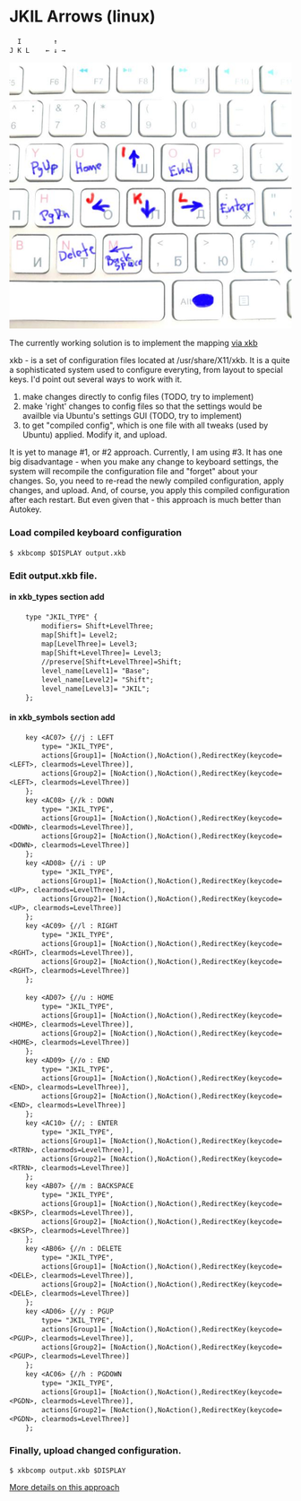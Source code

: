 
# JKIL Arrows (linux)

```
  I        ↑
J K L    ← ↓ →
```

![Image of JKIL](../../../images/jkil-keyboard.jpg)

The currently working solution is to implement the mapping [via xkb](xkb)

xkb - is a set of configuration files located at /usr/share/X11/xkb. It is a quite a sophisticated system used to configure everyting, from layout to special keys.
I'd point out several ways to work with it.

1. make changes directly to config files (TODO, try to implement)
2. make 'right' changes to config files so that the settings would be availble via Ubuntu's settings GUI  (TODO, try to implement)
3. to get "compiled config", which is one file with all tweaks (used by Ubuntu) applied. Modify it, and upload.

It is yet to manage #1, or #2 approach. Currently, I am using #3. It has one big disadvantage - when you make any change to keyboard settings, the system will recompile the configuration file and "forget" about your changes. So, you need to re-read the newly compiled configuration, apply changes, and upload. And, of course, you apply this compiled configuration after each restart.
But even given that - this approach is much better than Autokey.

### Load compiled keyboard configuration

`$ xkbcomp $DISPLAY output.xkb`

### Edit output.xkb file.

#### in xkb_types section add

```
    type "JKIL_TYPE" {
        modifiers= Shift+LevelThree;
        map[Shift]= Level2;
        map[LevelThree]= Level3;
        map[Shift+LevelThree]= Level3;
        //preserve[Shift+LevelThree]=Shift;
        level_name[Level1]= "Base";
        level_name[Level2]= "Shift";
        level_name[Level3]= "JKIL";
    };
```

#### in xkb_symbols section add
```
    key <AC07> {//j : LEFT
        type= "JKIL_TYPE",
        actions[Group1]= [NoAction(),NoAction(),RedirectKey(keycode=<LEFT>, clearmods=LevelThree)],
        actions[Group2]= [NoAction(),NoAction(),RedirectKey(keycode=<LEFT>, clearmods=LevelThree)]
    };
    key <AC08> {//k : DOWN
        type= "JKIL_TYPE",
        actions[Group1]= [NoAction(),NoAction(),RedirectKey(keycode=<DOWN>, clearmods=LevelThree)],
        actions[Group2]= [NoAction(),NoAction(),RedirectKey(keycode=<DOWN>, clearmods=LevelThree)]
    };
    key <AD08> {//i : UP
        type= "JKIL_TYPE",
        actions[Group1]= [NoAction(),NoAction(),RedirectKey(keycode=<UP>, clearmods=LevelThree)],
        actions[Group2]= [NoAction(),NoAction(),RedirectKey(keycode=<UP>, clearmods=LevelThree)]
    };
    key <AC09> {//l : RIGHT
        type= "JKIL_TYPE",
        actions[Group1]= [NoAction(),NoAction(),RedirectKey(keycode=<RGHT>, clearmods=LevelThree)],
        actions[Group2]= [NoAction(),NoAction(),RedirectKey(keycode=<RGHT>, clearmods=LevelThree)]
    };

    key <AD07> {//u : HOME
        type= "JKIL_TYPE",
        actions[Group1]= [NoAction(),NoAction(),RedirectKey(keycode=<HOME>, clearmods=LevelThree)],
        actions[Group2]= [NoAction(),NoAction(),RedirectKey(keycode=<HOME>, clearmods=LevelThree)]
    };
    key <AD09> {//o : END
        type= "JKIL_TYPE",
        actions[Group1]= [NoAction(),NoAction(),RedirectKey(keycode=<END>, clearmods=LevelThree)],
        actions[Group2]= [NoAction(),NoAction(),RedirectKey(keycode=<END>, clearmods=LevelThree)]
    };
    key <AC10> {//; : ENTER
        type= "JKIL_TYPE",
        actions[Group1]= [NoAction(),NoAction(),RedirectKey(keycode=<RTRN>, clearmods=LevelThree)],
        actions[Group2]= [NoAction(),NoAction(),RedirectKey(keycode=<RTRN>, clearmods=LevelThree)]
    };
    key <AB07> {//m : BACKSPACE
        type= "JKIL_TYPE",
        actions[Group1]= [NoAction(),NoAction(),RedirectKey(keycode=<BKSP>, clearmods=LevelThree)],
        actions[Group2]= [NoAction(),NoAction(),RedirectKey(keycode=<BKSP>, clearmods=LevelThree)]
    };
    key <AB06> {//n : DELETE
        type= "JKIL_TYPE",
        actions[Group1]= [NoAction(),NoAction(),RedirectKey(keycode=<DELE>, clearmods=LevelThree)],
        actions[Group2]= [NoAction(),NoAction(),RedirectKey(keycode=<DELE>, clearmods=LevelThree)]
    };
    key <AD06> {//y : PGUP
        type= "JKIL_TYPE",
        actions[Group1]= [NoAction(),NoAction(),RedirectKey(keycode=<PGUP>, clearmods=LevelThree)],
        actions[Group2]= [NoAction(),NoAction(),RedirectKey(keycode=<PGUP>, clearmods=LevelThree)]
    };
    key <AC06> {//h : PGDOWN
        type= "JKIL_TYPE",
        actions[Group1]= [NoAction(),NoAction(),RedirectKey(keycode=<PGDN>, clearmods=LevelThree)],
        actions[Group2]= [NoAction(),NoAction(),RedirectKey(keycode=<PGDN>, clearmods=LevelThree)]
    };

```

### Finally, upload changed configuration.

`$ xkbcomp output.xkb $DISPLAY`

[More details on this approach](https://wiki.archlinux.org/title/X_keyboard_extension)






